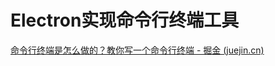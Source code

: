 # Electron实现命令行终端工具

[命令行终端是怎么做的？教你写一个命令行终端 - 掘金 (juejin.cn)](https://juejin.cn/post/6917081769225224206)